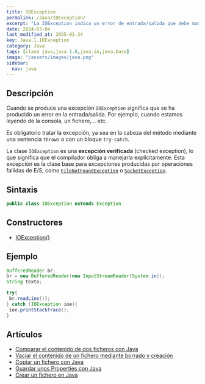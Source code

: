 ```yaml
---
title: IOException
permalink: /Java/IOException/
excerpt: "La IOException indica un error de entrada/salida que debe manejarse adecuadamente."
date: 2024-03-04
last_modified_at: 2025-01-24
key: Java.I.IOException
category: Java
tags: [clase java,java 1.0,java.io,java.base]
image: "/assets/images/java.png"
sidebar:
  nav: java
---
```


## Descripción


Cuando se produce una excepción `IOException` significa que se ha producido un error en la entrada/salida. Por ejemplo, cuando estamos leyendo de la consola, un fichero,... etc.


Es obligatorio tratar la excepción, ya sea en la cabeza del método mediante una sentencia `throws` o con un bloque `try-catch`.


La clase `IOException` es una **excepción verificada** (checked exception), lo que significa que el compilador obliga a manejarla explícitamente. Esta excepción es la clase base para excepciones producidas por operaciones fallidas de E/S, como [`FileNotFoundException`](https://www.w3api.com/Java/FileNotFoundException/) o [`SocketException`](https://www.w3api.com/Java/SocketException/).


## Sintaxis


```java
public class IOException extends Exception
```


## Constructores

- [IOException()](https://www.w3api.com/Java/IOException/IOException/)

## Ejemplo


```java
BufferedReader br;
br = new BufferedReader(new InputStreamReader(System.in));
String texto;

try{ 
 br.readLine());
} catch (IOException ioe){ 
 ioe.printStackTrace();
}

```


## Artículos

- [Comparar el contenido de dos ficheros con Java](http://lineadecodigo.com/Java/comparar-el-contenido-de-dos-ficheros-con-java/)
- [Vaciar el contenido de un fichero mediante borrado y creación](http://lineadecodigo.com/Java/vaciar-el-contenido-de-un-fichero-mediante-borrado-y-creacion/)
- [Copiar un fichero con Java](http://lineadecodigo.com/Java/copiar-un-fichero-con-java/)
- [Guardar unos Properties con Java](http://lineadecodigo.com/Java/guardar-unos-properties-con-java/)
- [Crear un fichero en Java](https://lineadecodigo.com/java/crear-un-fichero-en-java/)
